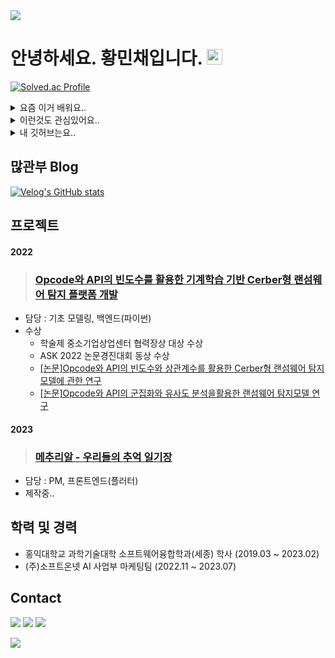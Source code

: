 <img src="https://capsule-render.vercel.app/api?type=waving&color=BDBDC8&height=150&section=header" />

# 안녕하세요. 황민채입니다. <img src="https://raw.githubusercontent.com/Tarikul-Islam-Anik/Animated-Fluent-Emojis/master/Emojis/Hand%20gestures/Hand%20with%20Fingers%20Splayed%20Light%20Skin%20Tone.png" alt="Hand with Fingers Splayed Light Skin Tone" width="25" height="25" />
[![Solved.ac Profile](http://mazassumnida.wtf/api/v2/generate_badge?boj=hminchae)](https://solved.ac/hminchae/)
<details>
<summary>요즘 이거 배워요..</summary>
<div markdown="1">

🎾🎾
![](https://img.shields.io/badge/MySQL-00000F?style=for-the-badge&logo=mysql&logoColor=white)
![](https://img.shields.io/badge/Flutter-02569B?style=for-the-badge&logo=flutter&logoColor=white)
![](https://img.shields.io/badge/Swift-FA7343?style=for-the-badge&logo=swift&logoColor=white)
![](https://img.shields.io/badge/HTML-239120?style=for-the-badge&logo=html5&logoColor=white)
![](https://img.shields.io/badge/iOS-000000?style=for-the-badge&logo=ios&logoColor=white)
![](https://img.shields.io/badge/JavaScript-F7DF1E?style=for-the-badge&logo=JavaScript&logoColor=white)
![](https://img.shields.io/badge/Dart-0175C2?style=for-the-badge&logo=dart&logoColor=white)
![](https://img.shields.io/badge/Markdown-000000?style=for-the-badge&logo=markdown&logoColor=white)
![](https://img.shields.io/badge/GIT-E44C30?style=for-the-badge&logo=git&logoColor=white)
  
</div>
</details>

<details>
<summary>이런것도 관심있어요..</summary>
<div markdown="1">

![](https://img.shields.io/badge/Amazon_AWS-232F3E?style=for-the-badge&logo=amazon-aws&logoColor=white)
![](https://img.shields.io/badge/Unity-100000?style=for-the-badge&logo=unity&logoColor=white)
![](https://img.shields.io/badge/Kotlin-0095D5?&style=for-the-badge&logo=kotlin&logoColor=white)
![](https://img.shields.io/badge/Python-14354C?style=for-the-badge&logo=python&logoColor=white)
![](https://img.shields.io/badge/React_Native-20232A?style=for-the-badge&logo=react&logoColor=61DAFB)


</div>
</details>

<details>
<summary>내 깃허브는요..</summary>
<div markdown="1">       


![Top Langs](https://github-readme-stats.vercel.app/api/top-langs/?username=Hminchae&theme=transparent)


![Anurag's GitHub stats](https://github-readme-stats.vercel.app/api?username=Hminchae&show_icons=true&theme=transparent)
</div>
</details>


## 많관부 Blog 

[![Velog's GitHub stats](https://velog-readme-stats.vercel.app/api?name=hminchae)](https://velog.io/@hminchae)


## 프로젝트

#### 2022
> ### [Opcode와 API의 빈도수를 활용한 기계학습 기반 Cerber형 랜섬웨어 탐지 플랫폼 개발](https://github.com/Hminchae/Cerber-Type-Ransomware-Detection)
  * 담당 : 기초 모델링, 백엔드(파이썬)
  * 수상
    * 학술제 중소기업상업센터 협력장상 대상 수상
    * ASK 2022 논문경진대회 동상 수상
    * [[논문]Opcode와 API의 빈도수와 상관계수를 활용한 Cerber형 랜섬웨어 탐지모델에 관한 연구](https://www.dbpia.co.kr/journal/articleDetail?nodeId=NODE11262459)
    * [[논문]Opcode와 API의 군집화와 유사도 분석을활용한 랜섬웨어 탐지모델 연구](https://preview.kstudy.com/W_files/kiss9/52825035_pv.pdf)

#### 2023
> ### [메추리알 - 우리들의 추억 일기장](https://github.com/Team-MechuriR/MechuriR)
  * 담당 : PM, 프론트엔드(플러터)
  * 제작중..


## 학력 및 경력

* 홍익대학교 과학기술대학 소프트웨어융합학과(세종) 학사 (2019.03 ~ 2023.02)
* (주)소프트온넷 AI 사업부 마케팅팀 (2022.11 ~ 2023.07)


## Contact
<a href="hminchae@gmail.com"><img src="https://img.shields.io/badge/Gmail-EA4335?style=flat-square&logo=Gmail&logoColor=white"/></a>
<a href="https://www.instagram.com/hi_thanky/"><img src="https://img.shields.io/badge/Instagram-E4405F?style=flat-square&logo=Instagram&logoColor=white"/></a>
<a href="https://www.linkedin.com/in/min-hwang-1452b3245/"><img src="https://img.shields.io/badge/Linkedin-0A66C2?style=flat-square&logo=Linkedin&logoColor=white"/></a>

 
<img src="https://capsule-render.vercel.app/api?type=waving&color=BDBDC8&height=150&section=footer" />
